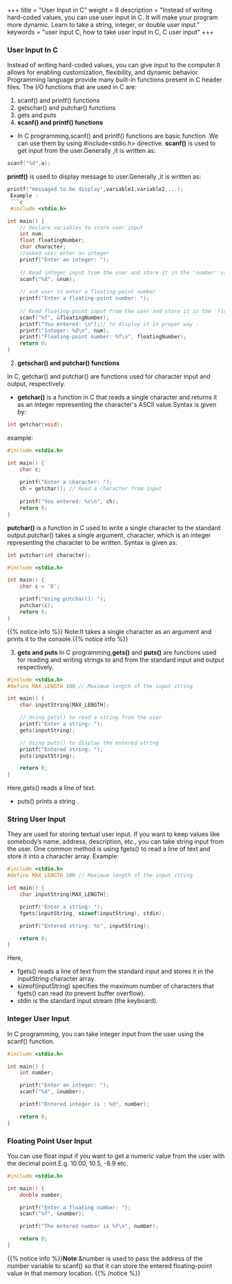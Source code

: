 +++ title = "User Input in C" weight = 8 description = "Instead of writing hard-coded values, you can use user input in C. It will make your program more dynamic. Learn to take a string, integer, or double user input." keywords = "user input C, how to take user input in C, C user input" +++

### User Input In C
Instead of writing hard-coded values, you can give input to the computer.It allows for  enabling customization, flexibility, and dynamic behavior. Programming language provide many built-in functions present in C header files.
The I/O functions that are used in C are:
1) scanf() and printf() functions
2) getschar() and putchar() functions
3) gets and puts
1) **scanf() and printf() functions**
- In C programming,scanf() and printf() functions are basic function .We can use them by using #include<stdio.h> directive.
**scanf()**  is used to get input from the user.Generally ,it is written as:
```c
scanf("%d",a);
```
**printf()** is used  to display message to user.Generally ,it is written as:
```c
printf("messaged to be display",variable1,variable2,...);
 Example :
 ```c
 #include <stdio.h>

int main() {
    // Declare variables to store user input
    int num;
    float floatingNumber;
    char character;
    //asked user enter an integer
    printf("Enter an integer: ");
    
    // Read integer input from the user and store it in the 'number' variable
    scanf("%d", &num);
    
    // ask user to enter a floating-point number
    printf("Enter a floating-point number: ");
    
    // Read floating-point input from the user and store it in the 'floatingNumber' variable
    scanf("%f", &floatingNumber);
    printf("You entered: \n");// to display it in proper way .
    printf("Integer: %d\n", num);
    printf("Floating-point number: %f\n", floatingNumber);
    return 0;
}
```
2) **getschar() and putchar() functions**

In C, getchar() and putchar() are functions used for character input and output, respectively.
- **getchar()** is a function in C that reads a single character and returns it as an integer representing the character's ASCII value.Syntax is given by:
```c 
int getchar(void);
```
example:
```c 
#include <stdio.h>

int main() {
    char c;
    
    printf("Enter a character: ");
    ch = getchar(); // Read a character from input
    
    printf("You entered: %c\n", ch);
    return 0;
}
```
**putchar()** is a function in C used to write a single character to the standard output.putchar() takes a single argument, character, which is an integer representing the character to be written.
Syntax is given as:
```c 
int putchar(int character);
```
```c
#include <stdio.h>

int main() {
    char c = 'D';

    printf("Using putchar(): ");
    putchar(c); 
    return 0;
}
```
{{% notice info %}} Note:It takes a single character as an argument and prints it to the console.{{% notice info %}}

3) **gets and puts**
In C programming,**gets()** and **puts()** are functions used for reading and writing strings to and from the standard input and output respectively.
```c
#include <stdio.h>
#define MAX_LENGTH 100 // Maximum length of the input string

int main() {
    char inputString[MAX_LENGTH];

    // Using gets() to read a string from the user
    printf("Enter a string: ");
    gets(inputString);

    // Using puts() to display the entered string
    printf("Entered string: ");
    puts(inputString);

    return 0;
}
```
Here,gets() reads a line of text.
- puts() prints a string .
### String User Input
They are used for storing textual user input. If you want to keep values like somebody’s name, address, description, etc., you can take string input from the user. One common method is using fgets() to read a line of text and store it into a character array.
Example:
```c
#include <stdio.h>
#define MAX_LENGTH 100 // Maximum length of the input string

int main() {
    char inputString[MAX_LENGTH];

    printf("Enter a string: ");
    fgets(inputString, sizeof(inputString), stdin);

    printf("Entered string: %s", inputString);

    return 0;
}
```
Here, 
- fgets() reads a line of text from the standard input and stores it in the inputString character array.
- sizeof(inputString) specifies the maximum number of characters that fgets() can read (to prevent buffer overflow).
- stdin is the standard input stream (the keyboard).
### Integer User Input

In C programming, you can take integer input from the user using the scanf() function.
```c 
#include <stdio.h>

int main() {
    int number;

    printf("Enter an integer: ");
    scanf("%d", &number);

    printf("Entered integer is : %d", number);

    return 0;
}
``` 
### Floating Point User Input
You can use float input if you want to get a numeric value from the user with the decimal point.E.g. 10.00, 10.5, -8.9 etc.
```c
#include <stdio.h>

int main() {
    double number;

    printf("Enter a floating number: ");
    scanf("%f", &number);

    printf("The entered number is %f\n", number);

    return 0;
}
```

{{% notice info %}}**Note**:&number is used to pass the address of the number variable to scanf() so that it can store the entered floating-point value in that memory location.
{{% /notice %}}



  
  


